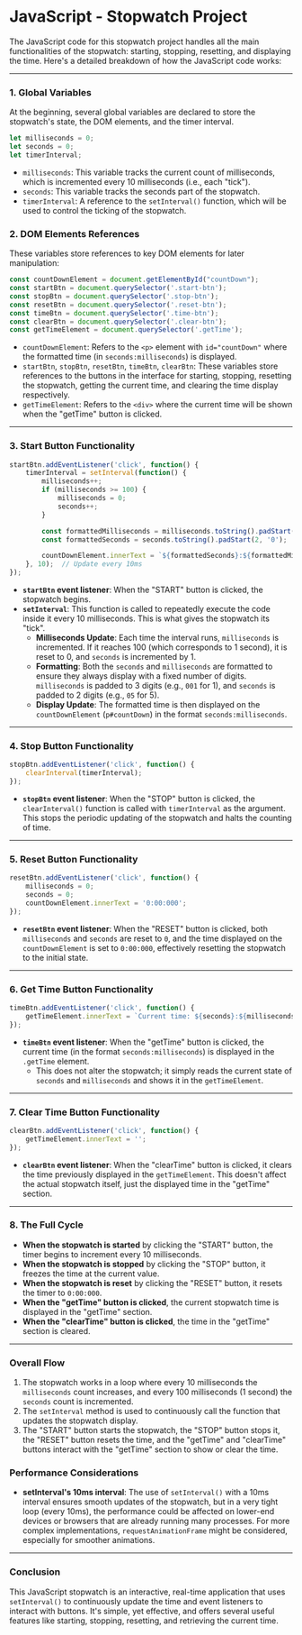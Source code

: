 # **JavaScript - Stopwatch Project**

The JavaScript code for this stopwatch project handles all the main functionalities of the stopwatch: starting, stopping, resetting, and displaying the time. Here's a detailed breakdown of how the JavaScript code works:

---

### **1. Global Variables**

At the beginning, several global variables are declared to store the stopwatch's state, the DOM elements, and the timer interval.

```javascript
let milliseconds = 0;
let seconds = 0;
let timerInterval;
```

- `milliseconds`: This variable tracks the current count of milliseconds, which is incremented every 10 milliseconds (i.e., each "tick").
- `seconds`: This variable tracks the seconds part of the stopwatch.
- `timerInterval`: A reference to the `setInterval()` function, which will be used to control the ticking of the stopwatch.

### **2. DOM Elements References**

These variables store references to key DOM elements for later manipulation:

```javascript
const countDownElement = document.getElementById("countDown");
const startBtn = document.querySelector('.start-btn');
const stopBtn = document.querySelector('.stop-btn');
const resetBtn = document.querySelector('.reset-btn');
const timeBtn = document.querySelector('.time-btn');
const clearBtn = document.querySelector('.clear-btn');
const getTimeElement = document.querySelector('.getTime');
```

- `countDownElement`: Refers to the `<p>` element with `id="countDown"` where the formatted time (in `seconds:milliseconds`) is displayed.
- `startBtn`, `stopBtn`, `resetBtn`, `timeBtn`, `clearBtn`: These variables store references to the buttons in the interface for starting, stopping, resetting the stopwatch, getting the current time, and clearing the time display respectively.
- `getTimeElement`: Refers to the `<div>` where the current time will be shown when the "getTime" button is clicked.

---

### **3. Start Button Functionality**

```javascript
startBtn.addEventListener('click', function() {
    timerInterval = setInterval(function() {
        milliseconds++;
        if (milliseconds >= 100) {
            milliseconds = 0;
            seconds++;
        }

        const formattedMilliseconds = milliseconds.toString().padStart(3, '0');
        const formattedSeconds = seconds.toString().padStart(2, '0');

        countDownElement.innerText = `${formattedSeconds}:${formattedMilliseconds}`;
    }, 10);  // Update every 10ms
});
```

- **`startBtn` event listener**: When the "START" button is clicked, the stopwatch begins.
- **`setInterval`**: This function is called to repeatedly execute the code inside it every 10 milliseconds. This is what gives the stopwatch its "tick".
  - **Milliseconds Update**: Each time the interval runs, `milliseconds` is incremented. If it reaches 100 (which corresponds to 1 second), it is reset to 0, and `seconds` is incremented by 1.
  - **Formatting**: Both the `seconds` and `milliseconds` are formatted to ensure they always display with a fixed number of digits. `milliseconds` is padded to 3 digits (e.g., `001` for 1), and `seconds` is padded to 2 digits (e.g., `05` for 5).
  - **Display Update**: The formatted time is then displayed on the `countDownElement` (`p#countDown`) in the format `seconds:milliseconds`.

---

### **4. Stop Button Functionality**

```javascript
stopBtn.addEventListener('click', function() {
    clearInterval(timerInterval);
});
```

- **`stopBtn` event listener**: When the "STOP" button is clicked, the `clearInterval()` function is called with `timerInterval` as the argument. This stops the periodic updating of the stopwatch and halts the counting of time.

---

### **5. Reset Button Functionality**

```javascript
resetBtn.addEventListener('click', function() {
    milliseconds = 0;
    seconds = 0;
    countDownElement.innerText = '0:00:000';
});
```

- **`resetBtn` event listener**: When the "RESET" button is clicked, both `milliseconds` and `seconds` are reset to `0`, and the time displayed on the `countDownElement` is set to `0:00:000`, effectively resetting the stopwatch to the initial state.

---

### **6. Get Time Button Functionality**

```javascript
timeBtn.addEventListener('click', function() {
    getTimeElement.innerText = `Current time: ${seconds}:${milliseconds}`;
});
```

- **`timeBtn` event listener**: When the "getTime" button is clicked, the current time (in the format `seconds:milliseconds`) is displayed in the `.getTime` element.
  - This does not alter the stopwatch; it simply reads the current state of `seconds` and `milliseconds` and shows it in the `getTimeElement`.

---

### **7. Clear Time Button Functionality**

```javascript
clearBtn.addEventListener('click', function() {
    getTimeElement.innerText = '';
});
```

- **`clearBtn` event listener**: When the "clearTime" button is clicked, it clears the time previously displayed in the `getTimeElement`. This doesn't affect the actual stopwatch itself, just the displayed time in the "getTime" section.

---

### **8. The Full Cycle**

- **When the stopwatch is started** by clicking the "START" button, the timer begins to increment every 10 milliseconds.
- **When the stopwatch is stopped** by clicking the "STOP" button, it freezes the time at the current value.
- **When the stopwatch is reset** by clicking the "RESET" button, it resets the timer to `0:00:000`.
- **When the "getTime" button is clicked**, the current stopwatch time is displayed in the "getTime" section.
- **When the "clearTime" button is clicked**, the time in the "getTime" section is cleared.

---

### **Overall Flow**

1. The stopwatch works in a loop where every 10 milliseconds the `milliseconds` count increases, and every 100 milliseconds (1 second) the `seconds` count is incremented.
2. The `setInterval` method is used to continuously call the function that updates the stopwatch display.
3. The "START" button starts the stopwatch, the "STOP" button stops it, the "RESET" button resets the time, and the "getTime" and "clearTime" buttons interact with the "getTime" section to show or clear the time.

### **Performance Considerations**
- **setInterval's 10ms interval**: The use of `setInterval()` with a 10ms interval ensures smooth updates of the stopwatch, but in a very tight loop (every 10ms), the performance could be affected on lower-end devices or browsers that are already running many processes. For more complex implementations, `requestAnimationFrame` might be considered, especially for smoother animations.
  
---

### **Conclusion**

This JavaScript stopwatch is an interactive, real-time application that uses `setInterval()` to continuously update the time and event listeners to interact with buttons. It's simple, yet effective, and offers several useful features like starting, stopping, resetting, and retrieving the current time.

